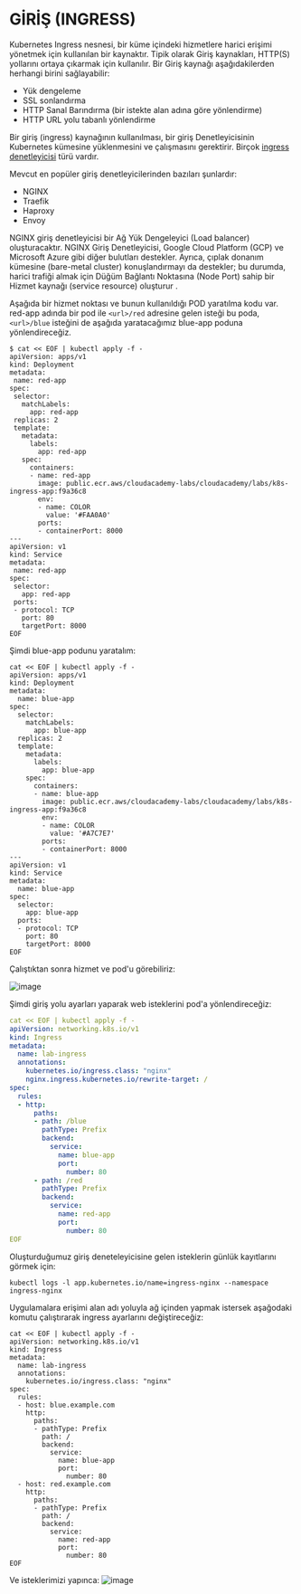 # GİRİŞ (INGRESS)
Kubernetes Ingress nesnesi, bir küme içindeki hizmetlere harici erişimi yönetmek için kullanılan bir kaynaktır. Tipik olarak Giriş kaynakları, HTTP(S) yollarını ortaya çıkarmak için kullanılır. Bir Giriş kaynağı aşağıdakilerden herhangi birini sağlayabilir:

* Yük dengeleme
* SSL sonlandırma
* HTTP Sanal Barındırma (bir istekte alan adına göre yönlendirme)
* HTTP URL yolu tabanlı yönlendirme

Bir giriş (ingress) kaynağının kullanılması, bir giriş Denetleyicisinin Kubernetes kümesine yüklenmesini ve çalışmasını gerektirir. 
Birçok [ingress denetleyicisi](https://kubernetes.io/docs/concepts/services-networking/ingress-controllers/#additional-controllers) türü vardır. 

Mevcut en popüler giriş denetleyicilerinden bazıları şunlardır:
* NGINX
* Traefik
* Haproxy
* Envoy

 NGINX giriş denetleyicisi bir Ağ Yük Dengeleyici (Load balancer) oluşturacaktır. 
 NGINX Giriş Denetleyicisi, Google Cloud Platform (GCP) ve Microsoft Azure gibi diğer bulutları destekler. 
 Ayrıca, çıplak donanım kümesine (bare-metal cluster) konuşlandırmayı da destekler; bu durumda, harici trafiği almak için Düğüm Bağlantı Noktasına (Node Port) sahip bir Hizmet kaynağı (service resource) oluşturur .
 
 
 Aşağıda bir hizmet noktası ve bunun kullanıldığı POD yaratılma kodu var. 
 red-app adında bir pod ile `<url>/red` adresine gelen isteği bu poda, `<url>/blue` isteğini de aşağıda yaratacağımız blue-app poduna yönlendireceğiz.
 
 ```shell
$ cat << EOF | kubectl apply -f -
apiVersion: apps/v1
kind: Deployment
metadata:
  name: red-app
spec:
  selector:
    matchLabels:
      app: red-app
  replicas: 2
  template:
    metadata:
      labels:
        app: red-app
    spec:
      containers:
      - name: red-app
        image: public.ecr.aws/cloudacademy-labs/cloudacademy/labs/k8s-ingress-app:f9a36c8
        env:
        - name: COLOR
          value: '#FAA0A0'
        ports:
        - containerPort: 8000
---
apiVersion: v1
kind: Service
metadata:
  name: red-app
spec:
  selector:
    app: red-app
  ports:
  - protocol: TCP
    port: 80
    targetPort: 8000
EOF
```

Şimdi blue-app podunu yaratalım:
```shell
cat << EOF | kubectl apply -f -
apiVersion: apps/v1
kind: Deployment
metadata:
  name: blue-app
spec:
  selector:
    matchLabels:
      app: blue-app
  replicas: 2
  template:
    metadata:
      labels:
        app: blue-app
    spec:
      containers:
      - name: blue-app
        image: public.ecr.aws/cloudacademy-labs/cloudacademy/labs/k8s-ingress-app:f9a36c8
        env:
        - name: COLOR
          value: '#A7C7E7'
        ports:
        - containerPort: 8000
---
apiVersion: v1
kind: Service
metadata:
  name: blue-app
spec:
  selector:
    app: blue-app
  ports:
  - protocol: TCP
    port: 80
    targetPort: 8000
EOF
```

Çalıştıktan sonra hizmet ve pod'u görebiliriz:

![image](https://user-images.githubusercontent.com/261946/230256699-146d80d0-ee6b-40bf-b751-8d1372d91be7.png)

Şimdi giriş yolu ayarları yaparak web isteklerini pod'a yönlendireceğiz: 

```yaml
cat << EOF | kubectl apply -f -
apiVersion: networking.k8s.io/v1
kind: Ingress
metadata:
  name: lab-ingress
  annotations:
    kubernetes.io/ingress.class: "nginx"
    nginx.ingress.kubernetes.io/rewrite-target: /
spec:
  rules:
  - http:
      paths:
      - path: /blue
        pathType: Prefix
        backend:
          service:
            name: blue-app
            port:
              number: 80
      - path: /red
        pathType: Prefix
        backend:
          service:
            name: red-app
            port:
              number: 80
EOF
```

Oluşturduğumuz giriş deneteleyicisine gelen isteklerin günlük kayıtlarını görmek için:

```shell
kubectl logs -l app.kubernetes.io/name=ingress-nginx --namespace ingress-nginx
```

Uygulamalara erişimi alan adı yoluyla ağ içinden yapmak istersek aşağodaki komutu çalıştırarak ingress ayarlarını değiştireceğiz:

```shell
cat << EOF | kubectl apply -f -
apiVersion: networking.k8s.io/v1
kind: Ingress
metadata:
  name: lab-ingress
  annotations:
    kubernetes.io/ingress.class: "nginx"
spec:
  rules:
  - host: blue.example.com
    http:
      paths:
      - pathType: Prefix
        path: /
        backend:
          service:
            name: blue-app
            port:
              number: 80
  - host: red.example.com
    http:
      paths:
      - pathType: Prefix
        path: /
        backend:
          service:
            name: red-app
            port:
              number: 80
EOF
```

Ve isteklerimizi yapınca:
![image](https://user-images.githubusercontent.com/261946/230258923-2c9ab6dc-93b9-4313-af65-219ac0d64b6e.png)




